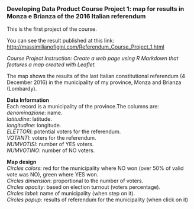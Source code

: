 ### Developing Data Product Course Project 1: map for results in Monza e Brianza of the 2016 Italian referendum

This is the first project of the course.

You can see the result published at this link:
http://massimilianofigini.com/Referendum_Course_Project_1.html

*Course Project Instruction: Create a web page using R Markdown that features a map created with Leaflet.*  

The map shows the results of the last Italian constitutional referendum (4 December 2016) in the municipality of my province, Monza and Brianza (Lombardy).  

**Data Information**  
Each record is a municipality of the province.The columns are:  
*denominazione*: name.  
*latitudine*: latitude.  
*longitudine*: longitude.  
*ELETTORI*: potential voters for the referendum.  
*VOTANTI*: voters for the referendum.  
*NUMVOTISI*: number of YES voters.  
*NUMVOTINO*: number of NO voters.

**Map design**  
*Circles colors*: red for the municipality where NO won (over 50% of valid vote was NO), green where YES won.  
*Circles dimension*: proportional to the number of voters.  
*Circles opacity*: based on election turnout (voters percentage).  
*Circles label*: name of municipality (when step on it).  
*Circles popup*: results of referendum for the municipality (when click on it) 
